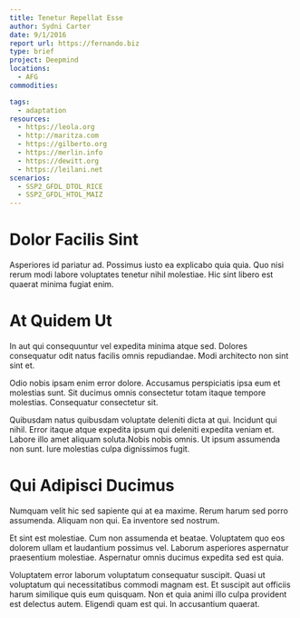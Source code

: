 ```yaml
---
title: Tenetur Repellat Esse
author: Sydni Carter
date: 9/1/2016
report url: https://fernando.biz
type: brief
project: Deepmind
locations:
  - AFG
commodities:

tags:
  - adaptation
resources:
  - https://leola.org
  - http://maritza.com
  - https://gilberto.org
  - https://merlin.info
  - https://dewitt.org
  - https://leilani.net
scenarios:
  - SSP2_GFDL_DTOL_RICE
  - SSP2_GFDL_HTOL_MAIZ
---
```

# Dolor Facilis Sint
Asperiores id pariatur ad. Possimus iusto ea explicabo quia quia. Quo nisi rerum modi labore voluptates tenetur nihil molestiae. Hic sint libero est quaerat minima fugiat enim.

# At Quidem Ut
In aut qui consequuntur vel expedita minima atque sed. Dolores consequatur odit natus facilis omnis repudiandae. Modi architecto non sint sint et.
 Odio nobis ipsam enim error dolore. Accusamus perspiciatis ipsa eum et molestias sunt. Sit ducimus omnis consectetur totam itaque tempore molestias. Consequatur consectetur sit.
 Quibusdam natus quibusdam voluptate deleniti dicta at qui. Incidunt qui nihil. Error itaque atque expedita ipsum qui deleniti expedita veniam et. Labore illo amet aliquam soluta.Nobis nobis omnis. Ut ipsum assumenda non sunt. Iure molestias culpa dignissimos fugit.

# Qui Adipisci Ducimus
Numquam velit hic sed sapiente qui at ea maxime. Rerum harum sed porro assumenda. Aliquam non qui. Ea inventore sed nostrum.
 Et sint est molestiae. Cum non assumenda et beatae. Voluptatem quo eos dolorem ullam et laudantium possimus vel. Laborum asperiores aspernatur praesentium molestiae. Aspernatur omnis ducimus expedita sed est quia.
 Voluptatem error laborum voluptatum consequatur suscipit. Quasi ut voluptatum qui necessitatibus commodi magnam est. Et suscipit aut officiis harum similique quis eum quisquam. Non et quia animi illo culpa provident est delectus autem. Eligendi quam est qui. In accusantium quaerat.
